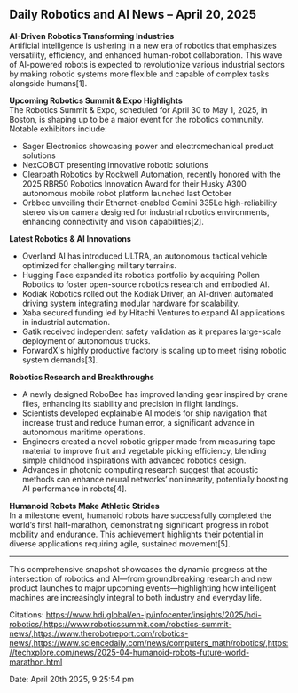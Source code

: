 ## Daily Robotics and AI News – April 20, 2025

**AI-Driven Robotics Transforming Industries**  
Artificial intelligence is ushering in a new era of robotics that emphasizes versatility, efficiency, and enhanced human-robot collaboration. This wave of AI-powered robots is expected to revolutionize various industrial sectors by making robotic systems more flexible and capable of complex tasks alongside humans[1].

**Upcoming Robotics Summit & Expo Highlights**  
The Robotics Summit & Expo, scheduled for April 30 to May 1, 2025, in Boston, is shaping up to be a major event for the robotics community. Notable exhibitors include:  
- Sager Electronics showcasing power and electromechanical product solutions  
- NexCOBOT presenting innovative robotic solutions  
- Clearpath Robotics by Rockwell Automation, recently honored with the 2025 RBR50 Robotics Innovation Award for their Husky A300 autonomous mobile robot platform launched last October  
- Orbbec unveiling their Ethernet-enabled Gemini 335Le high-reliability stereo vision camera designed for industrial robotics environments, enhancing connectivity and vision capabilities[2].

**Latest Robotics & AI Innovations**  
- Overland AI has introduced ULTRA, an autonomous tactical vehicle optimized for challenging military terrains.  
- Hugging Face expanded its robotics portfolio by acquiring Pollen Robotics to foster open-source robotics research and embodied AI.  
- Kodiak Robotics rolled out the Kodiak Driver, an AI-driven automated driving system integrating modular hardware for scalability.  
- Xaba secured funding led by Hitachi Ventures to expand AI applications in industrial automation.  
- Gatik received independent safety validation as it prepares large-scale deployment of autonomous trucks.  
- ForwardX's highly productive factory is scaling up to meet rising robotic system demands[3].

**Robotics Research and Breakthroughs**  
- A newly designed RoboBee has improved landing gear inspired by crane flies, enhancing its stability and precision in flight landings.  
- Scientists developed explainable AI models for ship navigation that increase trust and reduce human error, a significant advance in autonomous maritime operations.  
- Engineers created a novel robotic gripper made from measuring tape material to improve fruit and vegetable picking efficiency, blending simple childhood inspirations with advanced robotics design.  
- Advances in photonic computing research suggest that acoustic methods can enhance neural networks’ nonlinearity, potentially boosting AI performance in robots[4].

**Humanoid Robots Make Athletic Strides**  
In a milestone event, humanoid robots have successfully completed the world’s first half-marathon, demonstrating significant progress in robot mobility and endurance. This achievement highlights their potential in diverse applications requiring agile, sustained movement[5].

---

This comprehensive snapshot showcases the dynamic progress at the intersection of robotics and AI—from groundbreaking research and new product launches to major upcoming events—highlighting how intelligent machines are increasingly integral to both industry and everyday life.

Citations: https://www.hdi.global/en-jp/infocenter/insights/2025/hdi-robotics/,https://www.roboticssummit.com/robotics-summit-news/,https://www.therobotreport.com/robotics-news/,https://www.sciencedaily.com/news/computers_math/robotics/,https://techxplore.com/news/2025-04-humanoid-robots-future-world-marathon.html

Date: April 20th 2025, 9:25:54 pm